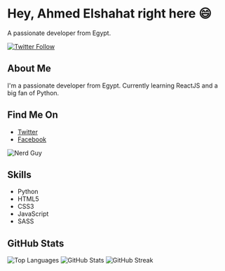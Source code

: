 # Hey, Ahmed Elshahat right here 😄
A passionate developer from Egypt.

[![Twitter Follow](https://img.shields.io/twitter/follow/MrStarkEG1?style=social)](https://twitter.com/MrStarkEG1)

## About Me

I'm a passionate developer from Egypt. Currently learning ReactJS and a big fan of Python.

## Find Me On

- [Twitter](https://twitter.com/MrStarkEG1)
- [Facebook](https://www.facebook.com/MrStarkEG/)

![Nerd Guy](https://media.tenor.com/NOYF3f82b_gAAAAC/programmer.gif)

## Skills

- Python
- HTML5
- CSS3
- JavaScript
- SASS

## GitHub Stats

![Top Languages](https://github-readme-stats.vercel.app/api/top-langs/?username=MrStarkEG&layout=compact&show_icons=true&locale=en)
![GitHub Stats](https://github-readme-stats.vercel.app/api?username=MrStarkEG&show_icons=true&locale=en)
![GitHub Streak](https://github-readme-streak-stats.herokuapp.com/?user=MrStarkEG)
